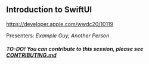 ## Introduction to SwiftUI

https://developer.apple.com/wwdc20/10119

Presenters: _Example Guy, Another Person_

##### TO-DO! You can contribute to this session, please see [CONTRIBUTING.md](CONTRIBUTING.md)
